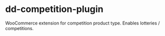 # dd-competition-plugin
WooCommerce extension for competition product type. Enables lotteries / competitions.
